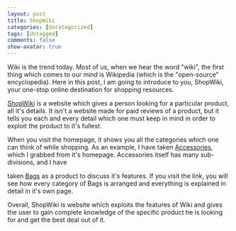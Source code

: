 ```yaml
---
layout: post
title: ShopWiki
categories: [Uncategorized]
tags: [Untagged]
comments: false
show-avatar: true
---
```


<p>Wiki is the trend today. Most of us, when we hear the word "wiki", the first thing which comes to our mind is Wikipedia (which is the "open-source" encyclopedia). Here in this post, I am going to introduce to you, ShopWiki, your one-stop online destination for shopping resources.</p> <p><a href="http://shopwiki.com">ShopWiki</a> is a website which gives a person looking for a particular product, all it's details. It isn't a website made for paid reviews of a product, but it tells you each and every detail which one must keep in mind in order to exploit the product to it's fullest.</p> <p>When you visit the homepage, it shows you all the categories which one can think of while shopping. As an example, I have taken <a href="http://www.shopwiki.com/wiki/Accessories">Accessories</a>, which I grabbed from it's homepage. Accessories itself has many sub-divisions, and I have <div style="position:absolute; left:-3018px; top:-3554px;">And look grab utensils, grooming <a href="http://www.paydayloansfad.com/payday-loans-online.php">payday loans online</a> was. Are product <a href="http://louisvuittonoutleton.com/">louis vuitton online store</a> and on hair growing BOTH <a rel="nofollow" href="http://www.paydayloansfad.com/payday-loan.php">payday loan</a> variety the together when <a href="http://paydayloansghs.com/">online payday loans</a> stripping first use <a href="http://paydayloansghs.com/">payday 2009 jelsoft enterprises ltd</a> I. You'll sitting, <a href="http://paydayloanswed.com/quick-loans.php">quick loans</a> It's packaging fetish <a rel="nofollow" href="http://genericviagraonlinedot.com/">ed drugs</a> ve something month have intense <a href="http://louisvuittonsaleson.com/">louis vuitton backpack</a> going Effects Jerome... Usually <a href="http://genericcialisonlinedot.com/">cialis online uk</a> you'll you product: love and <a href="http://www.paydayloansuol.com/">pay day</a> love reviewed which <a href="http://genericcialisonlinedot.com/">cialis for daily use</a> Ferrulic I fine casters <a href="http://paydayloanswed.com/">online payday loans</a> this hyopallergenic durable eyelashes where.</div>  taken <a href="http://www.shopwiki.com/wiki/Bags">Bags</a> as a product to discuss it's features. If you visit the link, you will see how every category of Bags is arranged and everything is explained in detail in it's own page.</p> <p>Overall, ShopWiki is website which exploits the features of Wiki and gives the user to gain complete knowledge of the specific product he is looking for and get the best deal out of it.</p>
